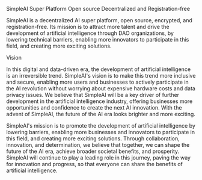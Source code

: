 SimpleAI Super Platform
Open source Decentralized and Registration-free


SimpleAI is a decentralized AI super platform, 
open source, encrypted, and registration-free. 
Its mission is to attract more talent and drive the development of artificial intelligence through DAO organizations, 
by lowering technical barriers, 
enabling more innovators to participate in this field, 
and creating more exciting solutions.


Vision

In this digital and data-driven era, the development of artificial intelligence is an irreversible trend. 
SimpleAI's vision is to make this trend more inclusive and secure, 
enabling more users and businesses to actively participate in the AI revolution without worrying about expensive hardware costs and data privacy issues. 
We believe that SimpleAI will be a key driver of further development in the artificial intelligence industry, 
offering businesses more opportunities and confidence to create the next AI innovation. With the advent of SimpleAI, the future of the AI era looks brighter and more exciting.

SimpleAI's mission is to promote the development of artificial intelligence by lowering barriers, 
enabling more businesses and innovators to participate in this field, and creating more exciting solutions. 
Through collaboration, innovation, and determination, we believe that together, 
we can shape the future of the AI era, achieve broader societal benefits, and prosperity. 
SimpleAI will continue to play a leading role in this journey, paving the way for innovation and progress, 
so that everyone can share the benefits of artificial intelligence.

